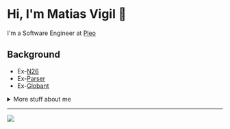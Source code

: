 # Hi, I'm Matias Vigil 👋

I'm a Software Engineer at [Pleo](https://www.pleo.io/)


## Background
- Ex-[N26](https://n26.com/)
- Ex-[Parser](https://parserdigital.com/)
- Ex-[Globant](https://www.globant.com/)

<details>
<summary>
  More stuff about me
</summary>
  
## What I do
I do high quality backend software. I do architectural software design. I do bbq 

## Stack
- JVM Languages (Java, Kotlin)
- Kafka, SQS, SNS, RabbitMQ
- Spring, Guice
- Datadog, Sumo Logic, Kibana
- AWS
- Docker, Kubernetes
- PostgreSQL, SQL Server, MySQL, ...
- ...

## Interested in
- Backend related topics
- Non blocking architectures
- [Concurrency](https://en.wikipedia.org/wiki/Concurrency_(computer_science))
- Payments & Fintech in general
  
## Who am I?
I am a father. I am from Argentina. My pronouns are he,his.


## Languages 🌐

| Language | Proficiency |
| -------- | ----------- |
| English  | C1          |
| Spanish  | Native      |


</details>

---
 
[<img src="https://img.shields.io/badge/LinkedIn-0077B5?style=for-the-badge&logo=linkedin&logoColor=white" /> ](https://www.linkedin.com/in/matiasvigil)


<!--
**matiasvigil/matiasvigil** is a ✨ _special_ ✨ repository because its `README.md` (this file) appears on your GitHub profile.

Here are some ideas to get you started:

- 🔭 I’m currently working on ...
- 🌱 I’m currently learning ...
- 👯 I’m looking to collaborate on ...
- 🤔 I’m looking for help with ...
- 💬 Ask me about ...
- 📫 How to reach me: ...
- 😄 Pronouns: ...
- ⚡ Fun fact: ...
-->
